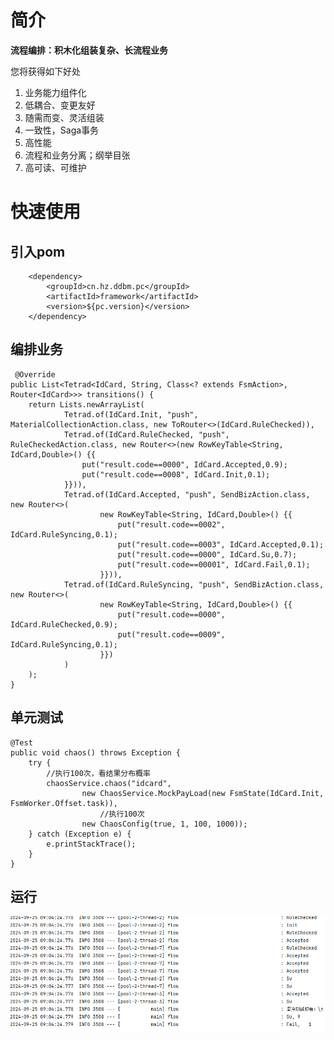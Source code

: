 # 简介

**流程编排：积木化组装复杂、长流程业务**

您将获得如下好处

1. 业务能力组件化
2. 低耦合、变更友好
3. 随需而变、灵活组装
4. 一致性，Saga事务
5. 高性能
6. 流程和业务分离；纲举目张
7. 高可读、可维护

# 快速使用

## 引入pom

        <dependency>
            <groupId>cn.hz.ddbm.pc</groupId>
            <artifactId>framework</artifactId>
            <version>${pc.version}</version>
        </dependency>

## 编排业务

     @Override
    public List<Tetrad<IdCard, String, Class<? extends FsmAction>, Router<IdCard>>> transitions() {
        return Lists.newArrayList(
                Tetrad.of(IdCard.Init, "push", MaterialCollectionAction.class, new ToRouter<>(IdCard.RuleChecked)),
                Tetrad.of(IdCard.RuleChecked, "push", RuleCheckedAction.class, new Router<>(new RowKeyTable<String, IdCard,Double>() {{
                    put("result.code==0000", IdCard.Accepted,0.9);
                    put("result.code==0008", IdCard.Init,0.1);
                }})),
                Tetrad.of(IdCard.Accepted, "push", SendBizAction.class, new Router<>(
                        new RowKeyTable<String, IdCard,Double>() {{
                            put("result.code==0002", IdCard.RuleSyncing,0.1);
                            put("result.code==0003", IdCard.Accepted,0.1);
                            put("result.code==0000", IdCard.Su,0.7);
                            put("result.code==00001", IdCard.Fail,0.1);
                        }})),
                Tetrad.of(IdCard.RuleSyncing, "push", SendBizAction.class, new Router<>(
                        new RowKeyTable<String, IdCard,Double>() {{
                            put("result.code==0000", IdCard.RuleChecked,0.9);
                            put("result.code==0009", IdCard.RuleSyncing,0.1);
                        }})
                )
        );
    }

## 单元测试

    @Test
    public void chaos() throws Exception {
        try {
            //执行100次，看结果分布概率
            chaosService.chaos("idcard",
                    new ChaosService.MockPayLoad(new FsmState(IdCard.Init, FsmWorker.Offset.task)),
                        //执行100次
                    new ChaosConfig(true, 1, 100, 1000));
        } catch (Exception e) {
            e.printStackTrace();
        }
    }

## 运行

   ![img.png](img.png)

## 
 